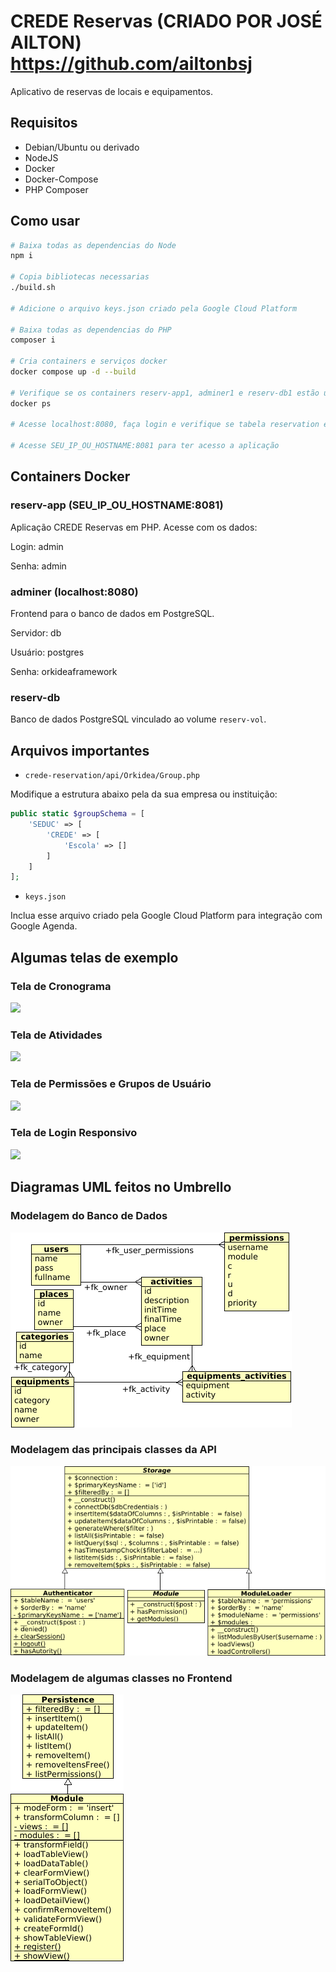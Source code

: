 # CREDE Reservas (CRIADO POR JOSÉ AILTON) https://github.com/ailtonbsj

Aplicativo de reservas de locais e equipamentos.

## Requisitos

- Debian/Ubuntu ou derivado
- NodeJS
- Docker
- Docker-Compose
- PHP Composer

## Como usar

```bash
# Baixa todas as dependencias do Node
npm i

# Copia bibliotecas necessarias
./build.sh

# Adicione o arquivo keys.json criado pela Google Cloud Platform

# Baixa todas as dependencias do PHP
composer i

# Cria containers e serviços docker
docker compose up -d --build

# Verifique se os containers reserv-app1, adminer1 e reserv-db1 estão up
docker ps

# Acesse localhost:8080, faça login e verifique se tabela reservation está no banco

# Acesse SEU_IP_OU_HOSTNAME:8081 para ter acesso a aplicação
```

## Containers Docker

### reserv-app (SEU_IP_OU_HOSTNAME:8081)

Aplicação CREDE Reservas em PHP. Acesse com os dados:

Login: admin

Senha: admin

### adminer (localhost:8080)

Frontend para o banco de dados em PostgreSQL.

Servidor: db

Usuário: postgres

Senha: orkideaframework

### reserv-db

Banco de dados PostgreSQL vinculado ao volume `reserv-vol`.

## Arquivos importantes

- `crede-reservation/api/Orkidea/Group.php`

Modifique a estrutura abaixo pela da sua empresa ou instituição:

```php
public static $groupSchema = [	
    'SEDUC' => [
        'CREDE' => [
            'Escola' => []
        ]
    ]
];
```

- `keys.json`

Inclua esse arquivo criado pela Google Cloud Platform para integração com Google Agenda.

## Algumas telas de exemplo

### Tela de Cronograma

![](https://ailtonbsj.github.io/portfolio/projects/crede-reservation/0.png)

### Tela de Atividades

![](https://ailtonbsj.github.io/portfolio/projects/crede-reservation/1.png)

### Tela de Permissões e Grupos de Usuário

![](https://ailtonbsj.github.io/portfolio/projects/crede-reservation/2.png)

### Tela de Login Responsivo

![](https://ailtonbsj.github.io/portfolio/projects/crede-reservation/3.png)

## Diagramas UML feitos no Umbrello

### Modelagem do Banco de Dados

![](umbrello-model/database.png)

### Modelagem das principais classes da API

![](umbrello-model/orkidea-framework/api.png)

### Modelagem de algumas classes no Frontend

![](umbrello-model/orkidea-framework/front.png)
